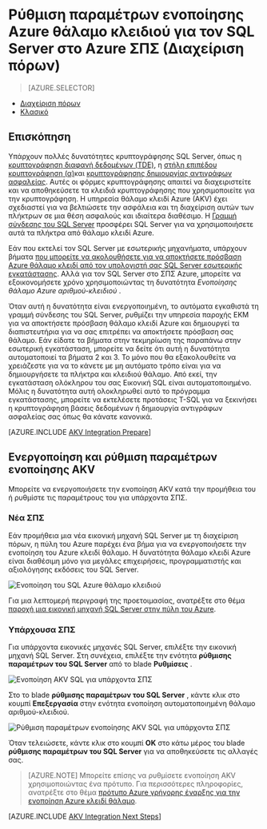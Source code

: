 <properties
    pageTitle="Ρύθμιση παραμέτρων ενοποίησης Azure θάλαμο κλειδιού για τον SQL Server στο Azure ΣΠΣ (Διαχείριση πόρων)"
    description="Μάθετε πώς μπορείτε να αυτοματοποιήσετε τη ρύθμιση παραμέτρων της κρυπτογράφησης SQL Server για χρήση με το Azure κλειδί θάλαμο. Αυτό το θέμα εξηγεί τον τρόπο χρήσης Azure κλειδί θάλαμο ενοποίηση με το SQL Server εικονικές μηχανές δημιουργήθηκε με τη διαχείριση πόρων."
    services="virtual-machines-windows"
    documentationCenter=""
    authors="rothja"
    manager="jhubbard"
    editor=""
    tags="azure-service-management"/>

<tags
    ms.service="virtual-machines-windows"
    ms.devlang="na"
    ms.topic="article"
    ms.tgt_pltfrm="vm-windows-sql-server"
    ms.workload="infrastructure-services"
    ms.date="10/25/2016"
    ms.author="jroth"/>

# <a name="configure-azure-key-vault-integration-for-sql-server-on-azure-vms-resource-manager"></a>Ρύθμιση παραμέτρων ενοποίησης Azure θάλαμο κλειδιού για τον SQL Server στο Azure ΣΠΣ (Διαχείριση πόρων)

> [AZURE.SELECTOR]
- [Διαχείριση πόρων](virtual-machines-windows-ps-sql-keyvault.md)
- [Κλασικό](virtual-machines-windows-classic-ps-sql-keyvault.md)

## <a name="overview"></a>Επισκόπηση
Υπάρχουν πολλές δυνατότητες κρυπτογράφησης SQL Server, όπως η [κρυπτογράφηση διαφανή δεδομένων (TDE)](https://msdn.microsoft.com/library/bb934049.aspx), η [στήλη επιπέδου κρυπτογράφηση (α)](https://msdn.microsoft.com/library/ms173744.aspx)και [κρυπτογράφησης δημιουργίας αντιγράφων ασφαλείας](https://msdn.microsoft.com/library/dn449489.aspx). Αυτές οι φόρμες κρυπτογράφησης απαιτεί να διαχειριστείτε και να αποθηκεύσετε τα κλειδιά κρυπτογράφησης που χρησιμοποιείτε για την κρυπτογράφηση. Η υπηρεσία θάλαμο κλειδί Azure (AKV) έχει σχεδιαστεί για να βελτιώσετε την ασφάλεια και τη διαχείριση αυτών των πλήκτρων σε μια θέση ασφαλούς και ιδιαίτερα διαθέσιμο. Η [Γραμμή σύνδεσης του SQL Server](http://www.microsoft.com/download/details.aspx?id=45344) προσφέρει SQL Server για να χρησιμοποιήσετε αυτά τα πλήκτρα από θάλαμο κλειδί Azure.

Εάν που εκτελεί τον SQL Server με εσωτερικής μηχανήματα, υπάρχουν βήματα [που μπορείτε να ακολουθήσετε για να αποκτήσετε πρόσβαση Azure θάλαμο κλειδί από τον υπολογιστή σας SQL Server εσωτερικής εγκατάστασης](https://msdn.microsoft.com/library/dn198405.aspx). Αλλά για τον SQL Server στο ΣΠΣ Azure, μπορείτε να εξοικονομήσετε χρόνο χρησιμοποιώντας τη δυνατότητα *Ενοποίησης θάλαμο Azure αριθμού-κλειδιού* .

Όταν αυτή η δυνατότητα είναι ενεργοποιημένη, το αυτόματα εγκαθιστά τη γραμμή σύνδεσης του SQL Server, ρυθμίζει την υπηρεσία παροχής EKM για να αποκτήσετε πρόσβαση θάλαμο κλειδί Azure και δημιουργεί τα διαπιστευτήρια για να σας επιτρέπει να αποκτήσετε πρόσβαση σας θάλαμο. Εάν είδατε τα βήματα στην τεκμηρίωση της παραπάνω στην εσωτερική εγκατάσταση, μπορείτε να δείτε ότι αυτή η δυνατότητα αυτοματοποιεί τα βήματα 2 και 3. Το μόνο που θα εξακολουθείτε να χρειάζεστε για να το κάνετε με μη αυτόματο τρόπο είναι για να δημιουργήσετε τα πλήκτρα και κλειδιού θάλαμο. Από εκεί, την εγκατάσταση ολόκληρου του σας Εικονική SQL είναι αυτοματοποιημένο. Μόλις η δυνατότητα αυτή ολοκληρωθεί αυτό το πρόγραμμα εγκατάστασης, μπορείτε να εκτελέσετε προτάσεις T-SQL για να ξεκινήσει η κρυπτογράφηση βάσεις δεδομένων ή δημιουργία αντιγράφων ασφαλείας σας όπως θα κάνατε κανονικά.

[AZURE.INCLUDE [AKV Integration Prepare](../../includes/virtual-machines-sql-server-akv-prepare.md)]

## <a name="enabling-and-configuring-akv-integration"></a>Ενεργοποίηση και ρύθμιση παραμέτρων ενοποίησης AKV
Μπορείτε να ενεργοποιήσετε την ενοποίηση AKV κατά την προμήθεια του ή ρυθμίστε τις παραμέτρους του για υπάρχοντα ΣΠΣ.

### <a name="new-vms"></a>Νέα ΣΠΣ
Εάν προμήθεια μια νέα εικονική μηχανή SQL Server με τη διαχείριση πόρων, η πύλη του Azure παρέχει ένα βήμα για να ενεργοποιήσετε την ενοποίηση του Azure κλειδί θάλαμο. Η δυνατότητα θάλαμο κλειδί Azure είναι διαθέσιμη μόνο για μεγάλες επιχειρήσεις, προγραμματιστής και αξιολόγησης εκδόσεις του SQL Server.

![Ενοποίηση του SQL Azure θάλαμο κλειδιού](./media/virtual-machines-windows-ps-sql-keyvault/azure-sql-arm-akv.png)

Για μια λεπτομερή περιγραφή της προετοιμασίας, ανατρέξτε στο θέμα [παροχή μια εικονική μηχανή SQL Server στην πύλη του Azure](virtual-machines-windows-portal-sql-server-provision.md).

### <a name="existing-vms"></a>Υπάρχουσα ΣΠΣ
Για υπάρχοντα εικονικές μηχανές SQL Server, επιλέξτε την εικονική μηχανή SQL Server. Στη συνέχεια, επιλέξτε την ενότητα **ρύθμισης παραμέτρων του SQL Server** από το blade **Ρυθμίσεις** .

![Ενοποίηση AKV SQL για υπάρχοντα ΣΠΣ](./media/virtual-machines-windows-ps-sql-keyvault/azure-sql-rm-akv-existing-vms.png)

Στο το blade **ρύθμισης παραμέτρων του SQL Server** , κάντε κλικ στο κουμπί **Επεξεργασία** στην ενότητα ενοποίηση αυτοματοποιημένη θάλαμο αριθμού-κλειδιού.

![Ρύθμιση παραμέτρων ενοποίησης AKV SQL για υπάρχοντα ΣΠΣ](./media/virtual-machines-windows-ps-sql-keyvault/azure-sql-rm-akv-configuration.png)

Όταν τελειώσετε, κάντε κλικ στο κουμπί **OK** στο κάτω μέρος του blade **ρύθμισης παραμέτρων του SQL Server** για να αποθηκεύσετε τις αλλαγές σας.

>[AZURE.NOTE] Μπορείτε επίσης να ρυθμίσετε ενοποίηση AKV χρησιμοποιώντας ένα πρότυπο. Για περισσότερες πληροφορίες, ανατρέξτε στο θέμα [πρότυπο Azure γρήγορης έναρξης για την ενοποίηση Azure κλειδί θάλαμο](https://github.com/Azure/azure-quickstart-templates/tree/master/101-vm-sql-existing-keyvault-update).

[AZURE.INCLUDE [AKV Integration Next Steps](../../includes/virtual-machines-sql-server-akv-next-steps.md)]
